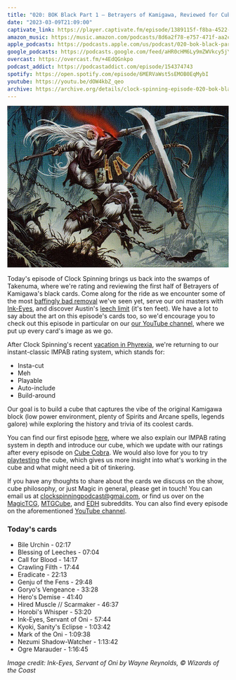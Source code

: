 ```yaml
---
title: "020: BOK Black Part 1 — Betrayers of Kamigawa, Reviewed for Cube"
date: "2023-03-09T21:09:00"
captivate_link: https://player.captivate.fm/episode/1389115f-f8ba-4522-853f-1c2faf01c288
amazon_music: https://music.amazon.com/podcasts/8d6a2f78-e757-471f-aa2c-47afe84c72db/episodes/d9977066-51e8-49c3-b861-02cb0dd3236f/
apple_podcasts: https://podcasts.apple.com/us/podcast/020-bok-black-part-1-betrayers-of-kamigawa/id1611106302?i=1000603535390
google_podcasts: https://podcasts.google.com/feed/aHR0cHM6Ly9mZWVkcy5jYXB0aXZhdGUuZm0vY2xvY2stc3Bpbm5pbmcv/episode/MTM4OTExNWYtZjhiYS00NTIyLTg1M2YtMWMyZmFmMDFjMjg4
overcast: https://overcast.fm/+4EdQGnkpo
podcast_addict: https://podcastaddict.com/episode/154374743
spotify: https://open.spotify.com/episode/6MERVaWst5sEMOB0EqMybI
youtube: https://youtu.be/dOW4kbZ_qeo
archive: https://archive.org/details/clock-spinning-episode-020-bok-black-part-1
---
```


![Ink-Eyes, Servant of Oni](./pca-33-ink-eyes-servant-of-oni.jpg)

Today's episode of Clock Spinning brings us back into the swamps of Takenuma, where we're rating and reviewing the first half of Betrayers of Kamigawa's black cards. Come along for the ride as we encounter some of the most [baffingly bad removal](https://scryfall.com/card/bok/63/call-for-blood) we've seen yet, serve our oni masters with [Ink-Eyes](https://scryfall.com/card/bok/71/ink-eyes-servant-of-oni), and discover Austin's [leech limit](https://scryfall.com/card/bok/62/blessing-of-leeches) (it's ten feet). We have a lot to say about the art on this episode's cards too, so we'd encourage you to check out this episode in particular on our [our YouTube channel](https://www.youtube.com/@clockspinning), where we put up every card's image as we go.

After Clock Spinning's recent [vacation in Phyrexia](https://clockspinning.com/episode-19-magics-oldest-phyrexians/), we're returning to our instant-classic IMPAB rating system, which stands for:

 - Insta-cut
 - Meh
 - Playable
 - Auto-include
 - Build-around

Our goal is to build a cube that captures the vibe of the original Kamigawa block (low power environment, plenty of Spirits and Arcane spells, legends galore) while exploring the history and trivia of its coolest cards.

You can find our first episode [here](https://clockspinning.com/episode-1-white-champions-of-kamigawa/), where we also explain our IMPAB rating system in depth and introduce our cube, which we update with our ratings after every episode on [Cube Cobra](https://cubecobra.com/cube/overview/clock-spinning-chk). We would also love for you to try [playtesting](https://cubecobra.com/cube/playtest/clock-spinning-chk) the cube, which gives us more insight into what's working in the cube and what might need a bit of tinkering.

If you have any thoughts to share about the cards we discuss on the show, cube philosophy, or just Magic in general, please get in touch! You can email us at clockspinningpodcast@gmai.com, or find us over on the [MagicTCG](https://www.reddit.com/r/magicTCG/), [MTGCube](https://www.reddit.com/r/mtgcube/), and [EDH](https://www.reddit.com/r/EDH/) subreddits. You can also find every episode on the aforementioned [YouTube channel](https://www.youtube.com/@clockspinning).


### Today's cards

* Bile Urchin - 02:17
* Blessing of Leeches - 07:04
* Call for Blood - 14:17
* Crawling Filth - 17:44
* Eradicate - 22:13
* Genju of the Fens - 29:48
* Goryo's Vengeance - 33:28
* Hero's Demise - 41:40
* Hired Muscle // Scarmaker - 46:37
* Horobi's Whisper - 53:20
* Ink-Eyes, Servant of Oni - 57:44
* Kyoki, Sanity's Eclipse - 1:03:42
* Mark of the Oni - 1:09:38
* Nezumi Shadow-Watcher - 1:13:42
* Ogre Marauder - 1:16:45

_Image credit: Ink-Eyes, Servant of Oni by Wayne Reynolds, © Wizards of the Coast_
